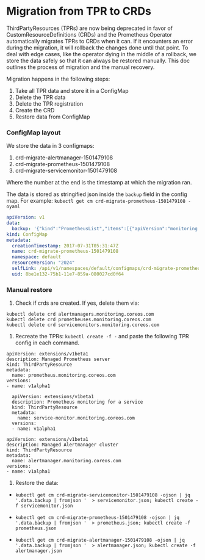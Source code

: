 # Migration from TPR to CRDs

ThirdPartyResources (TPRs) are now being deprecated in favor of CustomResourceDefinitions (CRDs) and the Prometheus Operator automatically migrates TPRs to CRDs when it can. If it encounters an error during the migration, it will rollback the changes done until that point. To deal with edge cases, like the operator dying in the middle of a rollback, we store the data safely so that it can always be restored manually. This doc outlines the process of migration and the manual recovery.

Migration happens in the following steps:

1. Take all TPR data and store it in a ConfigMap
2. Delete the TPR data
3. Delete the TPR registration
4. Create the CRD
5. Restore data from ConfigMap


### ConfigMap layout
We store the data in 3 configmaps:
1. crd-migrate-alertmanager-1501479108
2. crd-migrate-prometheus-1501479108
3. crd-migrate-servicemonitor-1501479108

Where the number at the end is the timestamp at which the migration ran.

The data is stored as stringified json inside the `backup` field in the config map.
For example:
`kubectl get cm crd-migrate-prometheus-1501479108 -oyaml`
```yaml
apiVersion: v1
data:
  backup: '{"kind":"PrometheusList","items":[{"apiVersion":"monitoring.coreos.com/v1alpha1","kind":"Prometheus","metadata":{"name":"main","namespace":"default","selfLink":"/apis/monitoring.coreos.com/v1alpha1/namespaces/default/prometheuses/main","uid":"7da0c9d5-75b1-11e7-859a-080027cd0f64","resourceVersion":"1997","creationTimestamp":"2017-07-31T05:31:23Z","labels":{"prometheus":"main"}},"spec":{"alerting":{"alertmanagers":[{"name":"alertmanager","namespace":"default","port":"web"}]},"replicas":2,"resources":{"requests":{"memory":"400Mi"}},"serviceMonitorSelector":{"matchExpressions":[{"key":"app","operator":"In","values":["node-exporter","example-app"]}]},"version":"v1.5.2"}}],"metadata":{"selfLink":"/apis/monitoring.coreos.com/v1alpha1/prometheuses","resourceVersion":"2023"},"apiVersion":"monitoring.coreos.com/v1alpha1"}'
kind: ConfigMap
metadata:
  creationTimestamp: 2017-07-31T05:31:47Z
  name: crd-migrate-prometheus-1501479108
  namespace: default
  resourceVersion: "2024"
  selfLink: /api/v1/namespaces/default/configmaps/crd-migrate-prometheus-1501479108
  uid: 8be1e132-75b1-11e7-859a-080027cd0f64
```

### Manual restore
1. Check if crds are created. If yes, delete them via:
  ```
  kubectl delete crd alertmanagers.monitoring.coreos.com
  kubectl delete crd prometheuses.monitoring.coreos.com
  kubectl delete crd servicemonitors.monitoring.coreos.com
  ```
1. Recreate the TPRs:
  `kubectl create -f -` and paste the following TPR config in each command.

  ```
  apiVersion: extensions/v1beta1
  description: Managed Prometheus server
  kind: ThirdPartyResource
  metadata:
    name: prometheus.monitoring.coreos.com
  versions:
  - name: v1alpha1
  ```
```
  apiVersion: extensions/v1beta1
  description: Prometheus monitoring for a service
  kind: ThirdPartyResource
  metadata:
    name: service-monitor.monitoring.coreos.com
  versions:
  - name: v1alpha1
```
```
apiVersion: extensions/v1beta1
description: Managed Alertmanager cluster
kind: ThirdPartyResource
metadata:
  name: alertmanager.monitoring.coreos.com
versions:
- name: v1alpha1
```

1. Restore the data:

  * `kubectl get cm crd-migrate-servicemonitor-1501479108 -ojson | jq '.data.backup | fromjson '  > servicemonitor.json; kubectl create -f servicemonitor.json`

  * `kubectl get cm crd-migrate-prometheus-1501479108 -ojson | jq '.data.backup | fromjson '  > prometheus.json; kubectl create -f prometheus.json`

  * `kubectl get cm crd-migrate-alertmanager-1501479108 -ojson | jq '.data.backup | fromjson '  > alertmanager.json; kubectl create -f alertmanager.json`
